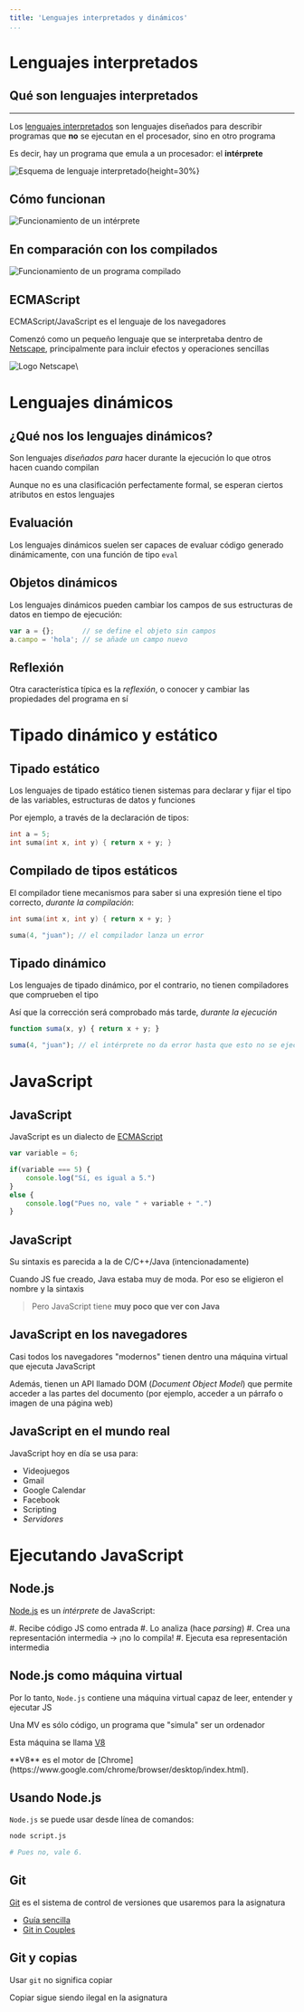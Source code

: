 ```yaml
---
title: 'Lenguajes interpretados y dinámicos'
...
```


# Lenguajes interpretados

## Qué son lenguajes interpretados

---

Los [lenguajes
interpretados](https://en.wikipedia.org/wiki/Interpreted_language) son
lenguajes diseñados para describir programas que **no** se ejecutan en el
procesador, sino en otro programa

Es decir, hay un programa que emula a un procesador: el **intérprete**

![Esquema de lenguaje interpretado](interpretes.dot.svg){height=30%}


## Cómo funcionan

![Funcionamiento de un intérprete](instrucciones.dot.svg)

## En comparación con los compilados


![Funcionamiento de un programa compilado](compilado.dot.svg)


## ECMAScript

ECMAScript/JavaScript es el lenguaje de los navegadores

Comenzó como un pequeño lenguaje que se interpretaba dentro de
[Netscape](https://es.wikipedia.org/wiki/Netscape_Navigator), principalmente para incluir efectos y operaciones sencillas

![Logo
Netscape](https://upload.wikimedia.org/wikipedia/commons/6/66/Netscape_logo.svg)\

# Lenguajes dinámicos

## ¿Qué nos los lenguajes dinámicos?

Son lenguajes *diseñados para* hacer durante la ejecución lo que otros hacen cuando compilan

Aunque no es una clasificación perfectamente formal, se esperan ciertos atributos en estos lenguajes

## Evaluación

Los lenguajes dinámicos suelen ser capaces de evaluar código generado dinámicamente, con una función de tipo `eval`

## Objetos dinámicos

Los lenguajes dinámicos pueden cambiar los campos de sus estructuras de datos en tiempo de ejecución:

```javascript
var a = {};       // se define el objeto sin campos
a.campo = 'hola'; // se añade un campo nuevo
```


## Reflexión

Otra característica típica es la *reflexión*, o conocer y cambiar las propiedades del programa en sí




# Tipado dinámico y estático


## Tipado estático

Los lenguajes de tipado estático tienen sistemas para declarar y fijar el tipo de las variables, estructuras de datos y funciones

Por ejemplo, a través de la declaración de tipos:

```c
int a = 5;
int suma(int x, int y) { return x + y; }
```


## Compilado de tipos estáticos

El compilador tiene mecanismos para saber si una expresión tiene el tipo correcto, *durante la compilación*:

```cpp
int suma(int x, int y) { return x + y; } 

suma(4, "juan"); // el compilador lanza un error
```

## Tipado dinámico

Los lenguajes de tipado dinámico, por el contrario, no tienen compiladores que comprueben el tipo

Así que la corrección será comprobado más tarde, *durante la ejecución*

```javascript
function suma(x, y) { return x + y; } 

suma(4, "juan"); // el intérprete no da error hasta que esto no se ejecuta
```


# JavaScript

## JavaScript

JavaScript es un dialecto de
[ECMAScript](https://es.wikipedia.org/wiki/ECMAScript)

```javascript
var variable = 6;

if(variable === 5) {
    console.log("Sí, es igual a 5.")
}
else {
    console.log("Pues no, vale " + variable + ".")
}
```

## JavaScript

Su sintaxis es parecida a la de C/C++/Java (intencionadamente)

Cuando JS fue creado, Java estaba muy de moda. Por eso se eligieron el nombre y
la sintaxis

> Pero JavaScript tiene **muy poco que ver con Java**


## JavaScript en los navegadores

Casi todos los navegadores "modernos" tienen dentro una máquina virtual que
ejecuta JavaScript

Además, tienen un API llamado DOM (*Document Object Model*) que permite acceder
a las partes del documento (por ejemplo, acceder a un párrafo o imagen de una
página web)


## JavaScript en el mundo real

JavaScript hoy en día se usa para:

- Videojuegos
- Gmail
- Google Calendar
- Facebook
- Scripting
- *Servidores*

# Ejecutando JavaScript

## Node.js

[Node.js](https://nodejs.org/) es un *intérprete* de JavaScript:

#. Recibe código JS como entrada 
#. Lo analiza (hace *parsing*) 
#. Crea una representación intermedia → ¡no lo compila!
#. Ejecuta esa representación intermedia

## Node.js como máquina virtual

Por lo tanto, `Node.js` contiene una máquina virtual capaz de leer, entender y
ejecutar JS

Una MV es sólo código, un programa que "simula" ser un ordenador

Esta máquina se llama [V8](https://en.wikipedia.org/wiki/V8_(JavaScript_engine))

<p class="fragment">**V8** es el motor de [Chrome](https://www.google.com/chrome/browser/desktop/index.html).<p>

## Usando Node.js

`Node.js` se puede usar desde línea de comandos:

```bash
node script.js

# Pues no, vale 6. 
```

## Git

[Git](https://git-scm.com/) es el sistema de control de versiones que usaremos para la asignatura

- [Guía sencilla](http://rogerdudler.github.io/git-guide/index.es.html)
- [Git in Couples](https://github.com/delapuente/gitincouples)

## Git y copias

Usar `git` no significa copiar

Copiar sigue siendo ilegal en la asignatura